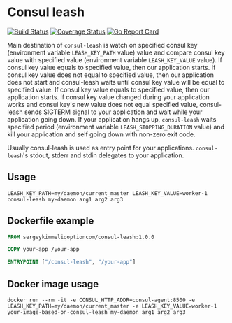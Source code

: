 # Consul leash

[![Build Status](https://travis-ci.org/kimmelserj/consul-leash.svg?branch=master)](https://travis-ci.org/kimmelserj/consul-leash)
[![Coverage Status](https://coveralls.io/repos/github/kimmelserj/consul-leash/badge.svg?branch=master)](https://coveralls.io/github/kimmelserj/consul-leash?branch=master)
[![Go Report Card](https://goreportcard.com/badge/github.com/kimmelserj/consul-leash)](https://goreportcard.com/report/github.com/kimmelserj/consul-leash)

Main destination of `consul-leash` is watch on specified consul key (environment variable `LEASH_KEY_PATH` value) value and compare consul key value with specified value (environment variable `LEASH_KEY_VALUE` value). If consul key value equals to specified value, then our application starts. If consul key value does not equal to specified value, then our application does not start and consul-leash waits until consul key value will be equal to specified value. If consul key value equals to specified value, then our application starts. If consul key value changed during your application works and consul key's new value does not equal specified value, consul-leash sends SIGTERM signal to your application and wait while your application going down. If your application hangs up, `consul-leash` waits specified period (environment variable `LEASH_STOPPING_DURATION` value) and kill your application and self going down with non-zero exit code.

Usually consul-leash is used as entry point for your applications. `consul-leash`'s stdout, stderr and stdin delegates to your application.

## Usage

    LEASH_KEY_PATH=my/daemon/current_master LEASH_KEY_VALUE=worker-1 consul-leash my-daemon arg1 arg2 arg3

## Dockerfile example

```Dockerfile
FROM sergeykimmeliqoptioncom/consul-leash:1.0.0

COPY your-app /your-app

ENTRYPOINT ["/consul-leash", "/your-app"]
```

## Docker image usage

    docker run --rm -it -e CONSUL_HTTP_ADDR=consul-agent:8500 -e LEASH_KEY_PATH=my/daemon/current_master -e LEASH_KEY_VALUE=worker-1 your-image-based-on-consul-leash my-daemon arg1 arg2 arg3
